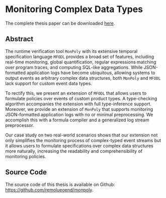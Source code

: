 # Monitoring Complex Data Types

The complete thesis paper can be downloaded [here](https://raw.githubusercontent.com/remolueoend/ethz-bsc-thesis/main/thesis.pdf).

## Abstract

The runtime verification tool `MonPoly` with its extensive temporal specification language `MFODL` provides a broad set of features, including real-time monitoring, global quantification, regular expressions matching over program traces, and computing SQL-like aggregations. While JSON-formatted application logs have become ubiquitous, allowing systems to output events as arbitrary complex data structures, both `MonPoly` and `MFODL` lack support for custom event data types.

To rectify this, we present an extension of `MFODL` that allows users to formulate policies over events of custom product types. A type-checking algorithm accompanies the extension with full type-inference support. Moreover, we provide an extension of `MonPoly` that supports monitoring JSON-formatted application logs with no or minimal preprocessing. We accomplish this with a formula compiler and a generalized log stream preprocessor.

Our case study on two real-world scenarios shows that our extension not only simplifies the monitoring process of complex-typed event streams but it allows users to formulate specifications over complex data structures more naturally, increasing the readability and comprehensibility of monitoring policies.

## Source Code
The source code of this thesis is available on Github: https://github.com/remolueoend/monpoly.
